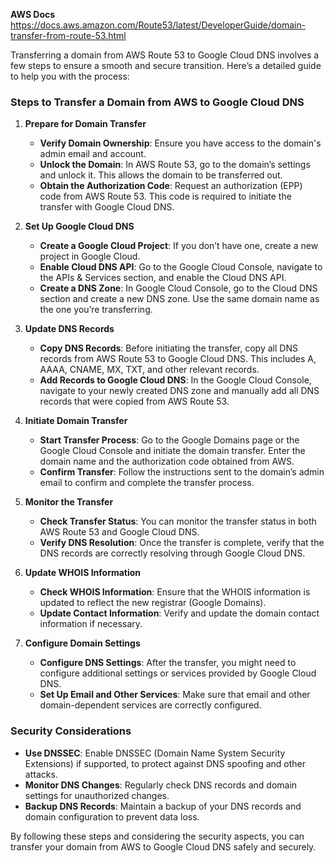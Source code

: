 **AWS Docs**  https://docs.aws.amazon.com/Route53/latest/DeveloperGuide/domain-transfer-from-route-53.html

Transferring a domain from AWS Route 53 to Google Cloud DNS involves a few steps to ensure a smooth and secure transition. Here’s a detailed guide to help you with the process:

### Steps to Transfer a Domain from AWS to Google Cloud DNS

1. **Prepare for Domain Transfer**

   - **Verify Domain Ownership**: Ensure you have access to the domain's admin email and account.
   - **Unlock the Domain**: In AWS Route 53, go to the domain’s settings and unlock it. This allows the domain to be transferred out.
   - **Obtain the Authorization Code**: Request an authorization (EPP) code from AWS Route 53. This code is required to initiate the transfer with Google Cloud DNS.

2. **Set Up Google Cloud DNS**

   - **Create a Google Cloud Project**: If you don’t have one, create a new project in Google Cloud.
   - **Enable Cloud DNS API**: Go to the Google Cloud Console, navigate to the APIs & Services section, and enable the Cloud DNS API.
   - **Create a DNS Zone**: In Google Cloud Console, go to the Cloud DNS section and create a new DNS zone. Use the same domain name as the one you’re transferring.

3. **Update DNS Records**

   - **Copy DNS Records**: Before initiating the transfer, copy all DNS records from AWS Route 53 to Google Cloud DNS. This includes A, AAAA, CNAME, MX, TXT, and other relevant records.
   - **Add Records to Google Cloud DNS**: In the Google Cloud Console, navigate to your newly created DNS zone and manually add all DNS records that were copied from AWS Route 53.

4. **Initiate Domain Transfer**

   - **Start Transfer Process**: Go to the Google Domains page or the Google Cloud Console and initiate the domain transfer. Enter the domain name and the authorization code obtained from AWS.
   - **Confirm Transfer**: Follow the instructions sent to the domain’s admin email to confirm and complete the transfer process.

5. **Monitor the Transfer**

   - **Check Transfer Status**: You can monitor the transfer status in both AWS Route 53 and Google Cloud DNS.
   - **Verify DNS Resolution**: Once the transfer is complete, verify that the DNS records are correctly resolving through Google Cloud DNS.

6. **Update WHOIS Information**

   - **Check WHOIS Information**: Ensure that the WHOIS information is updated to reflect the new registrar (Google Domains).
   - **Update Contact Information**: Verify and update the domain contact information if necessary.

7. **Configure Domain Settings**

   - **Configure DNS Settings**: After the transfer, you might need to configure additional settings or services provided by Google Cloud DNS.
   - **Set Up Email and Other Services**: Make sure that email and other domain-dependent services are correctly configured.

### Security Considerations

- **Use DNSSEC**: Enable DNSSEC (Domain Name System Security Extensions) if supported, to protect against DNS spoofing and other attacks.
- **Monitor DNS Changes**: Regularly check DNS records and domain settings for unauthorized changes.
- **Backup DNS Records**: Maintain a backup of your DNS records and domain configuration to prevent data loss.

By following these steps and considering the security aspects, you can transfer your domain from AWS to Google Cloud DNS safely and securely.
